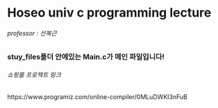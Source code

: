 # Hoseo univ c programming lecture
<h6>professor : 선복근</h6>
<h3>stuy_files폴더 안에있는 Main.c가 메인 파일입니다!</h3>

<h6>쇼핑몰 프로젝트 링크</h6>
https://www.programiz.com/online-compiler/0MLuDWKI3nFuB
